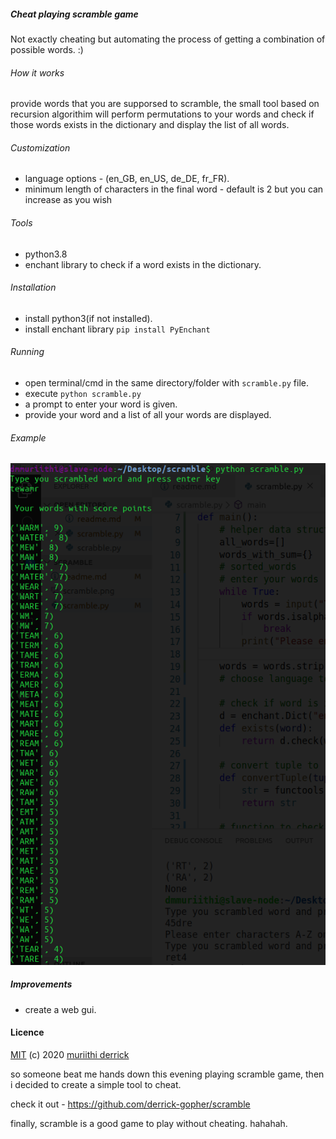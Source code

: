 ##### Cheat playing scramble game

Not exactly cheating but automating the process of getting a combination of possible words. :)

###### How it works
provide words that you are supporsed to scramble, the small tool based on recursion algorithim will perform permutations to your words and check if those words exists in the dictionary and display the list of all words.

###### Customization
- language options - (en_GB, en_US, de_DE, fr_FR).
- minimum length of characters in the final word - default is 2 but you can increase as you wish

###### Tools
- python3.8 
- enchant library to check if a word exists in the dictionary.

###### Installation
- install python3(if not installed).
- install enchant library ```pip install PyEnchant```

###### Running
- open terminal/cmd in the same directory/folder with ```scramble.py``` file.
- execute   ```python scramble.py```
- a prompt to enter your word is given.
- provide your word and a list of all your words are displayed.

###### Example
![Screenshot](scramble.png)


##### Improvements
- create a web gui.

#### Licence
[MIT](https://mit-license.org/) (c) 2020 [muriithi derrick](https://github.com/derrick-gopher)

so someone beat me hands down this evening playing scramble game, then i decided to create a simple tool to cheat.

 

check it out - https://github.com/derrick-gopher/scramble



finally, scramble is a good game to play without cheating. hahahah.